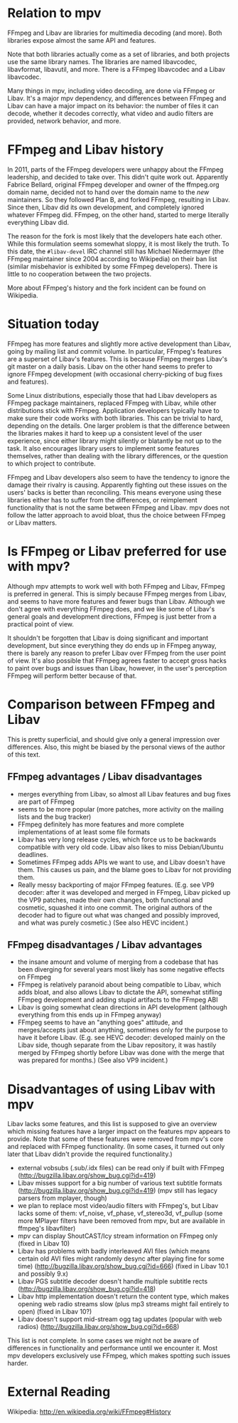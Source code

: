 Relation to mpv
===============

FFmpeg and Libav are libraries for multimedia decoding (and more). Both
libraries expose almost the same API and features.

Note that both libraries actually come as a set of libraries, and both projects use the same library names. The libraries are named libavcodec, libavformat, libavutil, and more. There is a FFmpeg libavcodec and a Libav libavcodec.

Many things in mpv, including video decoding, are done via FFmpeg or Libav.
It's a major mpv dependency, and differences between FFmpeg and Libav can have
a major impact on its behavior: the number of files it can decode, whether it
decodes correctly, what video and audio filters are provided, network behavior,
and more.

FFmpeg and Libav history
========================

In 2011, parts of the FFmpeg developers were unhappy about the FFmpeg
leadership, and decided to take over. This didn't quite work out. Apparently
Fabrice Bellard, original FFmpeg developer and owner of the ffmpeg.org
domain name, decided not to hand over the domain name to the _new_
maintainers. So they followed Plan B, and forked FFmpeg, resulting in Libav.
Since then, Libav did its own development, and completely ignored whatever
FFmpeg did. FFmpeg, on the other hand, started to merge literally everything
Libav did.

The reason for the fork is most likely that the developers hate each other.
While this formulation seems somewhat sloppy, it is most likely the truth. To
this date, the ``#libav-devel`` IRC channel still has Michael Niedermayer (the
FFmpeg maintainer since 2004 according to Wikipedia) on their ban list (similar
misbehavior is exhibited by some FFmpeg developers). There is little to no
cooperation between the two projects.

More about FFmpeg's history and the fork incident can be found on Wikipedia.

Situation today
===============

FFmpeg has more features and slightly more active development than Libav,
going by mailing list and commit volume. In particular, FFmpeg's features are
a superset of Libav's features. This is because FFmpeg merges Libav's git
master on a daily basis. Libav on the other hand seems to prefer to ignore
FFmpeg development (with occasional cherry-picking of bug fixes and features).

Some Linux distributions, especially those that had Libav developers as FFmpeg
package maintainers, replaced FFmpeg with Libav, while other
distributions stick with FFmpeg. Application developers typically have to
make sure their code works with both libraries. This can be trivial to hard,
depending on the details. One larger problem is that the difference between
the libraries makes it hard to keep up a consistent level of the user experience,
since either library might silently or blatantly be not up to the task. It
also encourages library users to implement some features themselves, rather
than dealing with the library differences, or the question to which project
to contribute.

FFmpeg and Libav developers also seem to have the tendency to ignore the
damage their rivalry is causing. Apparently fighting out these issues on
the users' backs is better than reconciling. This means everyone using
these libraries either has to suffer from the differences, or reimplement
functionality that is not the same between FFmpeg and Libav. mpv does not
follow the latter approach to avoid bloat, thus the choice between FFmpeg
or Libav matters.

Is FFmpeg or Libav preferred for use with mpv?
==============================================

Although mpv attempts to work well with both FFmpeg and Libav,  FFmpeg is
preferred in general. This is simply because FFmpeg merges from Libav, and
seems to have more features and fewer bugs than Libav. Although we don't
agree with everything FFmpeg does, and we like some of Libav's general
goals and development directions, FFmpeg is just better from a practical
point of view.

It shouldn't be forgotten that Libav is doing significant and important
development, but since everything they do ends up in FFmpeg anyway, there
is barely any reason to prefer Libav over FFmpeg from the user point of view.
It's also possible that FFmpeg agrees faster to accept gross hacks to paint over
bugs and issues than Libav, however, in the user's perception FFmpeg
will perform better because of that.

Comparison between FFmpeg and Libav
===================================

This is pretty superficial, and should give only a general impression over
differences. Also, this might be biased by the personal views of the
author of this text.

FFmpeg advantages / Libav disadvantages
---------------------------------------
- merges everything from Libav, so almost all Libav features and bug fixes are
  part of FFmpeg
- seems to be more popular (more patches, more activity on the mailing lists
  and the bug tracker)
- FFmpeg definitely has more features and more complete implementations of at
  least some file formats
- Libav has very long release cycles, which force us to be backwards compatible
  with very old code. Libav also likes to miss Debian/Ubuntu deadlines.
- Sometimes FFmpeg adds APIs we want to use, and Libav doesn't have them. This
  causes us pain, and the blame goes to Libav for not providing them.
- Really messy backporting of major FFmpeg features. (E.g. see VP9
  decoder: after it was developed and merged in FFmpeg, Libav picked
  up the VP9 patches, made their own changes, both functional and
  cosmetic, squashed it into one commit. The original authors of the
  decoder had to figure out what was changed and possibly improved,
  and what was purely cosmetic.)
  (See also HEVC incident.)

FFmpeg disadvantages / Libav advantages
---------------------------------------
- the insane amount and volume of merging from a codebase that has been
  diverging for several years most likely has some negative effects on
  FFmpeg
- FFmpeg is relatively paranoid about being compatible to Libav, which adds
  bloat, and also allows Libav to dictate the API, somewhat stifling FFmpeg
  development and adding stupid artifacts to the FFmpeg ABI
- Libav is going somewhat clean directions in API development (although
  everything from this ends up in FFmpeg anyway)
- FFmpeg seems to have an "anything goes" attitude, and merges/accepts just
  about anything, sometimes only for the purpose to have it before Libav. (E.g. see
  HEVC decoder: developed mainly on the Libav side, though separate from the
  Libav repository, it was hastily merged by FFmpeg shortly before Libav was
  done with the merge that was prepared for months.)
  (See also VP9 incident.)

Disadvantages of using Libav with mpv
=====================================

Libav lacks some features, and this list is supposed to give an overview which
missing features have a larger impact on the features mpv appears to provide.
Note that some of these features were removed from mpv's core and replaced with
FFmpeg functionality. (In some cases, it turned out only later that Libav
didn't provide the required functionality.)

- external vobsubs (.sub/.idx files) can be read only if built with FFmpeg
  (http://bugzilla.libav.org/show_bug.cgi?id=419)
- Libav misses support for a big number of various text subtitle formats
  (http://bugzilla.libav.org/show_bug.cgi?id=419)
  (mpv still has legacy parsers from mplayer, though)
- we plan to replace most video/audio filters with FFmpeg's, but Libav lacks
  some of them: vf_noise, vf_phase, vf_stereo3d, vf_pullup
  (some more MPlayer filters have been removed from mpv, but are available
  in ffmpeg's libavfilter)
- mpv can display ShoutCAST/Icy stream information on FFmpeg only
  (fixed in Libav 10)
- Libav has problems with badly interleaved AVI files (which means certain old
  AVI files might randomly desync after playing fine for some time)
  (http://bugzilla.libav.org/show_bug.cgi?id=666)
  (fixed in Libav 10.1 and possibly 9.x)
- Libav PGS subtitle decoder doesn't handle multiple subtitle rects
  (http://bugzilla.libav.org/show_bug.cgi?id=418)
- Libav http implementation doesn't return the content type, which makes opening
  web radio streams slow (plus mp3 streams might fail entirely to open)
  (fixed in Libav 10?)
- Libav doesn't support mid-stream ogg tag updates (popular with web radios)
  (http://bugzilla.libav.org/show_bug.cgi?id=668)

This list is not complete. In some cases we might not be aware of differences
in functionality and performance until we encounter it. Most mpv developers
exclusively use FFmpeg, which makes spotting such issues harder.

External Reading
================

Wikipedia: http://en.wikipedia.org/wiki/FFmpeg#History
